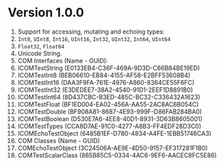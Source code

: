 
# Version 1.0.0

 1. Support for accessing, mutating and echoing types:
   1. `Int8`, `UInt8`, `Int16`, `UInt16`, `Int32`, `UInt32`, `Int64`, `UInt64`
   1. `Float32`, `Float64`
   1. Unicode String.
 1. COM Interfaces (Name - GUID):
   1. ICOMTestString (E0133EB4-C36F-469A-9D3D-C66B84BE19ED)
   1. ICOMTestInt8 (BEB06610-EB84-4155-AF58-E2BFF53608B4)
   1. ICOMTestInt16 (DAA3F9FA-761E-4976-A860-8364CE55F6FC)
   1. ICOMTestInt32 (E3DEDEE7-38A2-4540-91D1-2EEF1D8891B0)
   1. ICOMTestInt64 (8D437CBC-B3ED-485C-BC32-C336432A1623)
   1. ICOMTestFloat (BF1ED004-EA02-456A-AA55-2AC8AC6B054C)
   1. ICOMTestDouble (BF908A81-8687-4E93-999F-D86FAB284BA0)
   1. ICOMTestBoolean (D530E7A6-4EE8-40D1-8931-3D63B8605001)
   1. ICOMTestTypes (CCA8D7AE-91C0-4277-A8B3-FF4EDF28D3C0)
   1. ICOMEchoTestObject (6485B1EF-D780-4834-A4FE-1EBB51746CA3)
 1. COM Classes (Name - GUID)
   1. COMEchoTestObject (3C24506A-AE9E-4D50-9157-EF317281F1B0)
   1. COMTestScalarClass (865B85C5-0334-4AC6-9EF6-AACEC8FC5E86)
